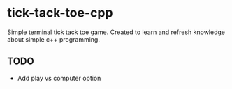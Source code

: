 # tick-tack-toe-cpp
Simple terminal tick tack toe game.
Created to learn and refresh knowledge about simple c++ programming.

## TODO
* Add play vs computer option
